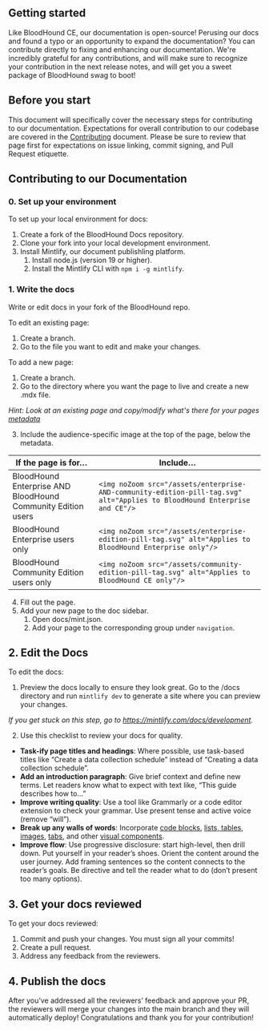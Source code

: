 ## Getting started

Like BloodHound CE, our documentation is open-source! Perusing our docs and found a typo or an opportunity to expand the documentation? You can contribute directly to fixing and enhancing our documentation. We're incredibly grateful for any contributions, and will make sure to recognize your contribution in the next release notes, and will get you a sweet package of BloodHound swag to boot!

## Before you start

This document will specifically cover the necessary steps for contributing to our documentation. Expectations for overall contribution to our codebase are covered in the [Contributing](./Contributing.md) document. Please be sure to review that page first for expectations on issue linking, commit signing, and Pull Request etiquette.

## Contributing to our Documentation

### 0. Set up your environment
To set up your local environment for docs:

1. Create a fork of the BloodHound Docs repository.
2. Clone your fork into your local development environment.
3. Install Mintlify, our document publishling platform.
   1. Install node.js (version 19 or higher).
   2. Install the Mintlify CLI with `npm i -g mintlify`.

### 1. Write the docs
Write or edit docs in your fork of the BloodHound repo.

To edit an existing page:

1. Create a branch.
2. Go to the file you want to edit and make your changes.

To add a new page:

1. Create a branch.
2. Go to the directory where you want the page to live and create a new .mdx file.

*Hint: Look at an existing page and copy/modify what's there for your pages [metadata](https://mintlify.com/docs/page)*

3. Include the audience-specific image at the top of the page, below the metadata.

| **If the page is for…** | **Include…** |
|------|------|
| BloodHound Enterprise AND BloodHound Community Edition users | `<img noZoom src="/assets/enterprise-AND-community-edition-pill-tag.svg" alt="Applies to BloodHound Enterprise and CE"/>` |
| BloodHound Enterprise users only | `<img noZoom src="/assets/enterprise-edition-pill-tag.svg" alt="Applies to BloodHound Enterprise only"/>` |
| BloodHound Community Edition users only | `<img noZoom src="/assets/community-edition-pill-tag.svg" alt="Applies to BloodHound CE only"/>` |

4. Fill out the page.
5. Add your new page to the doc sidebar.
   1. Open docs/mint.json.
   2. Add your page to the corresponding group under `navigation`.

## 2. Edit the Docs
To edit the docs:
1. Preview the docs locally to ensure they look great. Go to the /docs directory and run `mintlify dev`
to generate a site where you can preview your changes.

*If you get stuck on this step, go to https://mintlify.com/docs/development.*

2. Use this checklist to review your docs for quality.
  - **Task-ify page titles and headings**: Where possible, use task-based titles like “Create a data collection schedule” instead of  “Creating a data collection schedule”.
  - **Add an introduction paragraph**: Give brief context and define new terms. Let readers know what to expect with text like, “This guide describes how to…”
  - **Improve writing quality**: Use a tool like Grammarly or a code editor extension to check your grammar. Use present tense and active voice (remove “will”).
  - **Break up any walls of words**: Incorporate [code blocks](https://mintlify.com/docs/content/components/code), [lists, tables](https://mintlify.com/docs/list-table), [images](https://mintlify.com/docs/image-embeds), [tabs](https://mintlify.com/docs/content/components/tabs), and other [visual components](https://mintlify.com/docs/content/components/accordions).
  - **Improve flow**: Use progressive disclosure: start high-level, then drill down. Put yourself in your reader’s shoes. Orient the content around the user journey. Add framing sentences so the content connects to the reader’s goals. Be directive and tell the reader what to do (don’t present too many options).

## 3. Get your docs reviewed
To get your docs reviewed:

1. Commit and push your changes. You must sign all your commits!
2. Create a pull request.
3. Address any feedback from the reviewers.

## 4. Publish the docs
After you’ve addressed all the reviewers’ feedback and approve your PR, the reviewers will merge your changes into the main branch and they will automatically deploy! Congratulations and thank you for your contribution!

